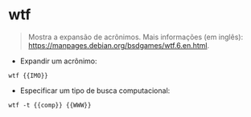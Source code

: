 # wtf

> Mostra a expansão de acrônimos.
> Mais informações (em inglês): <https://manpages.debian.org/bsdgames/wtf.6.en.html>.

- Expandir um acrônimo:

`wtf {{IMO}}`

- Especificar um tipo de busca computacional:

`wtf -t {{comp}} {{WWW}}`
